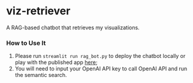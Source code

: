 # viz-retriever

A RAG-based chatbot that retrieves my visualizations.

### How to Use It
1. Please run `streamlit run rag_bot.py` to deploy the chatbot locally or play with the published app [here](https://viz-retriever.streamlit.app/);
2. You will need to input your OpenAI API key to call OpenAI API and run the semantic search.
